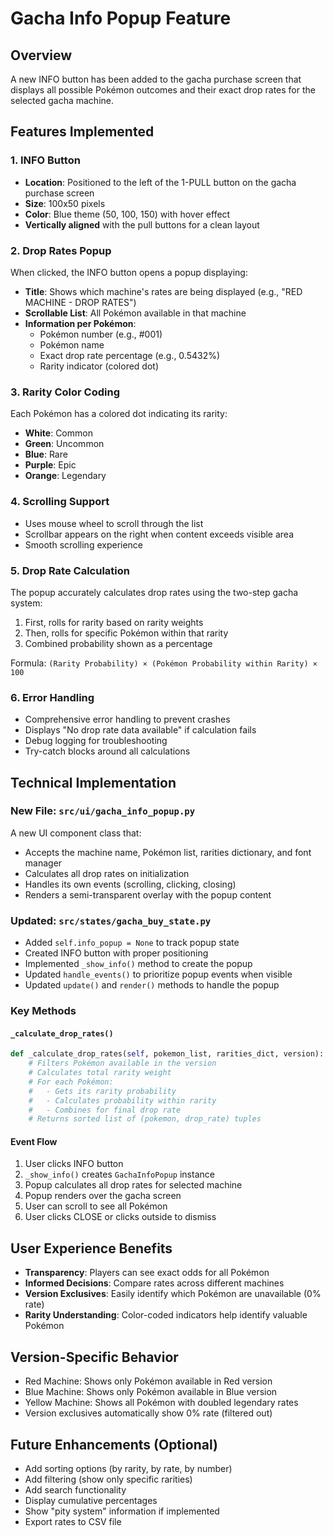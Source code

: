 # Gacha Info Popup Feature

## Overview
A new INFO button has been added to the gacha purchase screen that displays all possible Pokémon outcomes and their exact drop rates for the selected gacha machine.

## Features Implemented

### 1. INFO Button
- **Location**: Positioned to the left of the 1-PULL button on the gacha purchase screen
- **Size**: 100x50 pixels
- **Color**: Blue theme (50, 100, 150) with hover effect
- **Vertically aligned** with the pull buttons for a clean layout

### 2. Drop Rates Popup
When clicked, the INFO button opens a popup displaying:
- **Title**: Shows which machine's rates are being displayed (e.g., "RED MACHINE - DROP RATES")
- **Scrollable List**: All Pokémon available in that machine
- **Information per Pokémon**:
  - Pokémon number (e.g., #001)
  - Pokémon name
  - Exact drop rate percentage (e.g., 0.5432%)
  - Rarity indicator (colored dot)

### 3. Rarity Color Coding
Each Pokémon has a colored dot indicating its rarity:
- **White**: Common
- **Green**: Uncommon
- **Blue**: Rare
- **Purple**: Epic
- **Orange**: Legendary

### 4. Scrolling Support
- Uses mouse wheel to scroll through the list
- Scrollbar appears on the right when content exceeds visible area
- Smooth scrolling experience

### 5. Drop Rate Calculation
The popup accurately calculates drop rates using the two-step gacha system:
1. First, rolls for rarity based on rarity weights
2. Then, rolls for specific Pokémon within that rarity
3. Combined probability shown as a percentage

Formula: `(Rarity Probability) × (Pokémon Probability within Rarity) × 100`

### 6. Error Handling
- Comprehensive error handling to prevent crashes
- Displays "No drop rate data available" if calculation fails
- Debug logging for troubleshooting
- Try-catch blocks around all calculations

## Technical Implementation

### New File: `src/ui/gacha_info_popup.py`
A new UI component class that:
- Accepts the machine name, Pokémon list, rarities dictionary, and font manager
- Calculates all drop rates on initialization
- Handles its own events (scrolling, clicking, closing)
- Renders a semi-transparent overlay with the popup content

### Updated: `src/states/gacha_buy_state.py`
- Added `self.info_popup = None` to track popup state
- Created INFO button with proper positioning
- Implemented `_show_info()` method to create the popup
- Updated `handle_events()` to prioritize popup events when visible
- Updated `update()` and `render()` methods to handle the popup

### Key Methods

#### `_calculate_drop_rates()`
```python
def _calculate_drop_rates(self, pokemon_list, rarities_dict, version):
    # Filters Pokémon available in the version
    # Calculates total rarity weight
    # For each Pokémon:
    #   - Gets its rarity probability
    #   - Calculates probability within rarity
    #   - Combines for final drop rate
    # Returns sorted list of (pokemon, drop_rate) tuples
```

#### Event Flow
1. User clicks INFO button
2. `_show_info()` creates `GachaInfoPopup` instance
3. Popup calculates all drop rates for selected machine
4. Popup renders over the gacha screen
5. User can scroll to see all Pokémon
6. User clicks CLOSE or clicks outside to dismiss

## User Experience Benefits
- **Transparency**: Players can see exact odds for all Pokémon
- **Informed Decisions**: Compare rates across different machines
- **Version Exclusives**: Easily identify which Pokémon are unavailable (0% rate)
- **Rarity Understanding**: Color-coded indicators help identify valuable Pokémon

## Version-Specific Behavior
- Red Machine: Shows only Pokémon available in Red version
- Blue Machine: Shows only Pokémon available in Blue version
- Yellow Machine: Shows all Pokémon with doubled legendary rates
- Version exclusives automatically show 0% rate (filtered out)

## Future Enhancements (Optional)
- Add sorting options (by rarity, by rate, by number)
- Add filtering (show only specific rarities)
- Add search functionality
- Display cumulative percentages
- Show "pity system" information if implemented
- Export rates to CSV file

